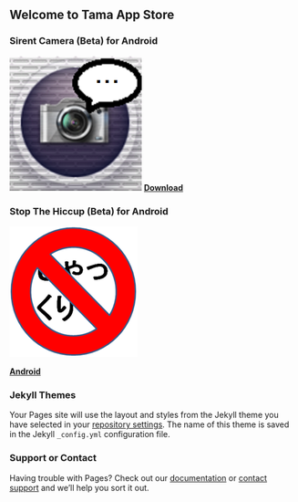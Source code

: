 ## Welcome to Tama App Store

### Sirent Camera (Beta) for Android

![Image of Sirent Camera](/camera.png/) [**Download**](https://github.com/eggman108/Sirent-Camera/releases/tag/v0.1-beta.1)

### Stop The Hiccup (Beta) for Android

![Image of Stop The Hiccup](/sth.png)

[**Android**](https://github.com/eggman108/Stop-The-Hiccup/releases)

### Jekyll Themes

Your Pages site will use the layout and styles from the Jekyll theme you have selected in your [repository settings](https://github.com/eggman108/Tama-App-Store/settings). The name of this theme is saved in the Jekyll `_config.yml` configuration file.

### Support or Contact

Having trouble with Pages? Check out our [documentation](https://help.github.com/categories/github-pages-basics/) or [contact support](https://github.com/contact) and we’ll help you sort it out.
